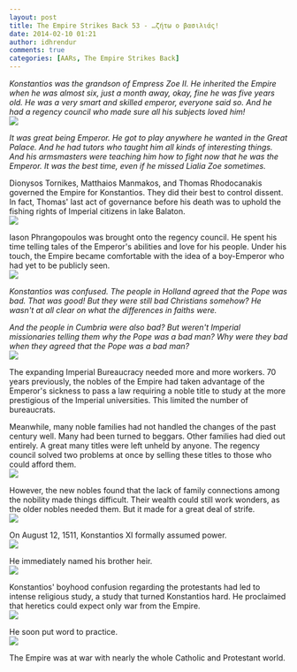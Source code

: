 ```yaml
---
layout: post
title: The Empire Strikes Back 53 - …ζήτω ο βασιλιάς!
date: 2014-02-10 01:21
author: idhrendur
comments: true
categories: [AARs, The Empire Strikes Back]
---
```

*Konstantios was the grandson of Empress Zoe II. He inherited the Empire when he was almost six, just a month away, okay, fine he was five years old. He was a very smart and skilled emperor, everyone said so. And he had a regency council who made sure all his subjects loved him!*  
![](/assets/tesb_images/53-1.png)

*It was great being Emperor. He got to play anywhere he wanted in the Great Palace. And he had tutors who taught him all kinds of interesting things. And his armsmasters were teaching him how to fight now that he was the Emperor. It was the best time, even if he missed Lialia Zoe sometimes.*  

Dionysos Tornikes, Matthaios Manmakos, and Thomas Rhodocanakis governed the Empire for Konstantios. They did their best to control dissent. In fact, Thomas' last act of governance before his death was to uphold the fishing rights of Imperial citizens in lake Balaton.  
![](/assets/tesb_images/53-2.png)

Iason Phrangopoulos was brought onto the regency council. He spent his time telling tales of the Emperor's abilities and love for his people. Under his touch, the Empire became comfortable with the idea of a boy-Emperor who had yet to be publicly seen.  
![](/assets/tesb_images/53-3.png)

*Konstantios was confused. The people in Holland agreed that the Pope was bad. That was good! But they were still bad Christians somehow? He wasn't at all clear on what the differences in faiths were.*  

*And the people in Cumbria were also bad? But weren't Imperial missionaries telling them why the Pope was a bad man? Why were they bad when they agreed that the Pope was a bad man?*  
![](/assets/tesb_images/53-4.png)

The expanding Imperial Bureaucracy needed more and more workers. 70 years previously, the nobles of the Empire had taken advantage of the Emperor's sickness to pass a law requiring a noble title to study at the more prestigious of the Imperial universities. This limited the number of bureaucrats.  

Meanwhile, many noble families had not handled the changes of the past century well. Many had been turned to beggars. Other families had died out entirely. A great many titles were left unheld by anyone. The regency council solved two problems at once by selling these titles to those who could afford them.   
![](/assets/tesb_images/53-5.png)

However, the new nobles found that the lack of family connections among the nobility made things difficult. Their wealth could still work wonders, as the older nobles needed them. But it made for a great deal of strife.  
![](/assets/tesb_images/53-6.png)

On August 12, 1511, Konstantios XI formally assumed power.  
![](/assets/tesb_images/53-7.png)

He immediately named his brother heir.  
![](/assets/tesb_images/53-8.png)

Konstantios' boyhood confusion regarding the protestants had led to intense religious study, a study that turned Konstantios hard. He proclaimed that heretics could expect only war from the Empire.  
![](/assets/tesb_images/53-9.png)

He soon put word to practice.  
![](/assets/tesb_images/53-10.png)

The Empire was at war with nearly the whole Catholic and Protestant world.
